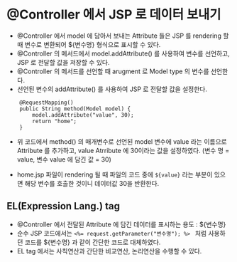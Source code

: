 # @Controller 에서 JSP 로 데이터 보내기
* @Controller 에서 model 에 담아서 보내는 Attribute 들은 JSP 를 rendering 할 때 변수로 변환되어 ${변수명} 형식으로 표시할 수 있다.
* @Controller 의 메서드에서 model.addAttribute() 를 사용하여 변수를 선언하고, JSP 로 전달할 값을 저장할 수 있다.
* @Controller 의 메서드를 선언할 때 arugment 로 Model type 의 변수를 선언한다.
* 선언된 변수의 addAttribute() 를 사용하여 JSP 로 전달할 값을 설정한다.

```
	@RequestMapping() 
	public String method(Model model) {
		model.addAttribute("value", 30);
		return "home";
	}
```
* 위 코드에서 method() 의 매개변수로 선언된 model 변수에 value 라는 이름으로 Attribute 를 추가하고, value Atrribute 에 30이라는 값을 설정하였다. 
(변수 명 = value, 변수 value 에 담긴 값 = 30)

* home.jsp 파일이 rendering 될 때 파일의 코드 중에
```${value}``` 라는 부분이 있으면 해당 변수를 호출한 것이니 데이터값 30을 반환한다.

## EL(Expression Lang.) tag
* @Controller 에서 전달된 Attribute 에 담긴 데이터를 표시하는 용도 : ${변수명}
* 순수 JSP 코드에서는 ```<%= request.getParameter("변수명"); %> ``` 처럼 사용하던 코드를 ${변수명} 과 같이 간단한 코드로 대체하였다.
* EL tag 에서는 사칙연산과 간단한 비교연산, 논리연산을 수행할 수 있다.